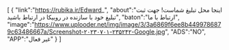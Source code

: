 [
{
"link":"https://rubika.ir/Edward_",
"about":"اینجا محل تبلیغ شماست!
جهت ثبت تبلیغ خود با سازنده در روبیکا در ارتباط باشید",
"baton":"ارتباط با ما",
"image":"https://www.uplooder.net/img/image/3/3a6869f6ee8b4499786879c63486667a/Screenshot-۲۰۲۳۰۷۰۱-۲۳۵۲۴۲-Google.jpg",
"ADS":"NO",
"APP":"غیر فعال"
}
]
